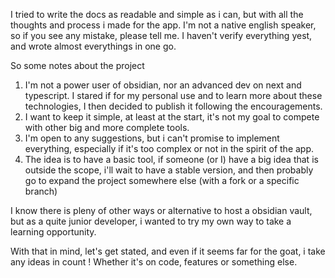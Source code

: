 I tried to write the docs as readable and simple as i can, but with all the thoughts and process i made for the app. I'm not a native english speaker, so if you see any mistake, please tell me. I haven't verify everything yest, and wrote almost everythings in one go.

So some notes about the project

1. I'm not a power user of obsidian, nor an advanced dev on next and typescript. I stared if for my personal use and to learn more about these technologies, I then decided to publish it following the encouragements.
2. I want to keep it simple, at least at the start, it's not my goal to compete with other big and more complete tools.
3. I'm open to any suggestions, but i can't promise to implement everything, especially if it's too complex or not in the spirit of the app.
4. The idea is to have a basic tool, if someone (or I) have a big idea that is outside the scope, i'll wait to have a stable version, and then probably go to expand the project somewhere else (with a fork or a specific branch)

I know there is pleny of other ways or alternative to host a obsidian vault, but as a quite junior developer, i wanted to try my own way to take a learning opportunity.

With that in mind, let's get stated, and even if it seems far for the goat, i take any ideas in count ! Whether it's on code, features or something else.

